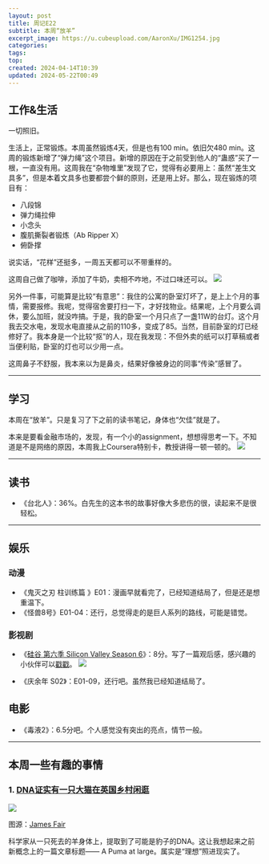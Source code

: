 ```yaml
---
layout: post
title: 周记E22
subtitle: 本周“放羊”
excerpt_image: https://u.cubeupload.com/AaronXu/IMG1254.jpg
categories: 
tags: 
top: 
created: 2024-04-14T10:39
updated: 2024-05-22T00:49
---
```

## 工作&生活

一切照旧。

生活上，正常锻炼。本周虽然锻炼4天，但是也有100 min。依旧欠480 min。这周的锻炼新增了“弹力绳”这个项目。新增的原因在于之前受到他人的“蛊惑”买了一根，一直没有用。这周我在“杂物堆里”发现了它，觉得有必要用上：虽然“差生文具多”，但是本着文具多也要都尝个鲜的原则，还是用上好。那么，现在锻炼的项目有：

- 八段锦
- 弹力绳拉伸
- 小念头
- 腹肌撕裂者锻炼（Ab Ripper X） 
- 俯卧撑

说实话，“花样”还挺多，一周五天都可以不带重样的。

这周自己做了咖啡，添加了牛奶，卖相不咋地，不过口味还可以。
![](https://u.cubeupload.com/AaronXu/IMG1254.jpg)

另外一件事，可能算是比较“有意思”：我住的公寓的卧室灯坏了，是上上个月的事情，需要报修。我呢，觉得宿舍要打扫一下，才好找物业。结果呢，上个月要么调休，要么加班，就没咋搞。于是，我的卧室一个月只点了一盏11W的台灯。这个月我去交水电，发现水电直接从之前的110多，变成了85。当然，目前卧室的灯已经修好了。我本身是一个比较“抠”的人，现在我发现：不但外卖的纸可以打草稿或者当便利贴，卧室的灯也可以少用一点。

这周鼻子不舒服，我本来以为是鼻炎，结果好像被身边的同事“传染”感冒了。

---

## 学习

本周在“放羊”。只是复习了下之前的读书笔记，身体也“欠佳”就是了。

本来是要看金融市场的，发现，有一个小的assignment，想想得思考一下。不知道是不是网络的原因，本周我上Coursera特别卡，教授讲得一顿一顿的。
![](https://u.cubeupload.com/AaronXu/paper.png)

---

## 读书

- 《台北人》：36%。白先生的这本书的故事好像大多悲伤的很，读起来不是很轻松。

---

## 娱乐

### 动漫

- 《鬼灭之刃 柱训练篇 》E01：漫画早就看完了，已经知道结局了，但是还是想重温下。
- 《怪兽8号》E01-04：还行，总觉得走的是巨人系列的路线，可能是错觉。

### 影视剧

- 《<u>硅谷 第六季 Silicon Valley Season 6</u>》：8分。写了一篇观后感，感兴趣的小伙伴可以[戳戳](https://zhuanlan.zhihu.com/p/698476079)。
![](https://u.cubeupload.com/AaronXu/25cp2578985537.jpg)

- 《庆余年 S02》：E01-09，还行吧。虽然我已经知道结局了。

## 电影

- 《毒液2》：6.5分吧。个人感觉没有突出的亮点，情节一般。

---

## 本周一些有趣的事情

### 1. [DNA证实有一只大猫在英国乡村闲逛](https://www.discoverwildlife.com/animal-facts/mammals/big-cat-british-countryside)

![](https://c02.purpledshub.com/uploads/sites/62/2024/05/DNA-confirms-there-is-a-big-cat-roaming-the-British-countryside.jpg?w=719&webp=1)

图源：[James Fair](https://www.discoverwildlife.com/author/james-fair)

科学家从一只死去的羊身体上，提取到了可能是豹子的DNA。这让我想起来之前新概念上的一篇文章标题—— A Puma at large。属实是“理想”照进现实了。

